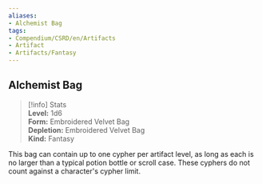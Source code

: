 ```yaml
---
aliases:
- Alchemist Bag
tags:
- Compendium/CSRD/en/Artifacts
- Artifact
- Artifacts/Fantasy
---
```


  
## Alchemist Bag  
>[!info] Stats  
> **Level:** 1d6  
> **Form:** Embroidered Velvet Bag  
> **Depletion:** Embroidered Velvet Bag  
> **Kind:** Fantasy
  
This bag can contain up to one cypher per artifact level, as long as each is no larger than a typical potion bottle or scroll case. These cyphers do not count against a character's cypher limit.